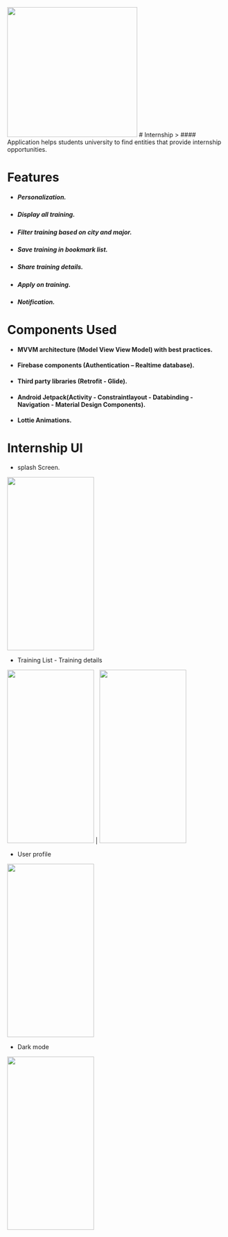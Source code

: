 <img src="https://user-images.githubusercontent.com/92260450/150405951-32aa0b57-caac-4c71-85c4-135ed0f083e6.PNG" width="300" height="300">
# Internship
> #### Application helps students university to find entities that provide internship opportunities. 

# Features
* ##### Personalization.
* ##### Display all training.
* ##### Filter training based on city and major.
* ##### Save training in bookmark list.
* ##### Share training details.
* ##### Apply on training.
* ##### Notification.

# Components Used
* #### MVVM architecture (Model View View Model) with best practices.
* #### Firebase components (Authentication – Realtime database).
* #### Third party libraries (Retrofit - Glide). 
* #### Android Jetpack(Activity - Constraintlayout - Databinding - Navigation - Material Design Components).
* #### Lottie Animations.

# Internship UI
* splash Screen.

<img src="https://user-images.githubusercontent.com/92260450/150410304-7b26951d-3cdd-4492-823a-1b871c5ff197.png" width="200" height="400">

* Training List - Training details

<img src="https://user-images.githubusercontent.com/92260450/150410785-b8d718c0-1be1-45c8-a7ac-3a01a792a7ea.png" width="200" height="400"> | <img src="https://user-images.githubusercontent.com/92260450/150410866-c15c20bc-0fd1-4f57-8fb9-e2c52d4768e6.png" width="200" height="400">

* User profile

<img src="https://user-images.githubusercontent.com/92260450/150411029-5a0d2c7f-d352-48de-bada-778a384d7c57.png" width="200" height="400">

* Dark mode

<img src="https://user-images.githubusercontent.com/92260450/150411169-58fd0cd6-3d4d-41f2-8b18-1a3999f76166.png" width="200" height="400">

